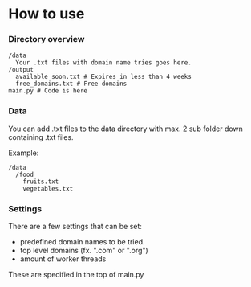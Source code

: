# How to use

### Directory overview
```
/data
  Your .txt files with domain name tries goes here.
/output
  available_soon.txt # Expires in less than 4 weeks
  free_domains.txt # Free domains
main.py # Code is here
```

### Data
You can add .txt files to the data directory with max. 2 sub folder down containing .txt files.

Example:

```
/data
  /food
    fruits.txt
    vegetables.txt
```

### Settings
There are a few settings that can be set:

- predefined domain names to be tried.
- top level domains (fx. ".com" or ".org")
- amount of worker threads

These are specified in the top of main.py